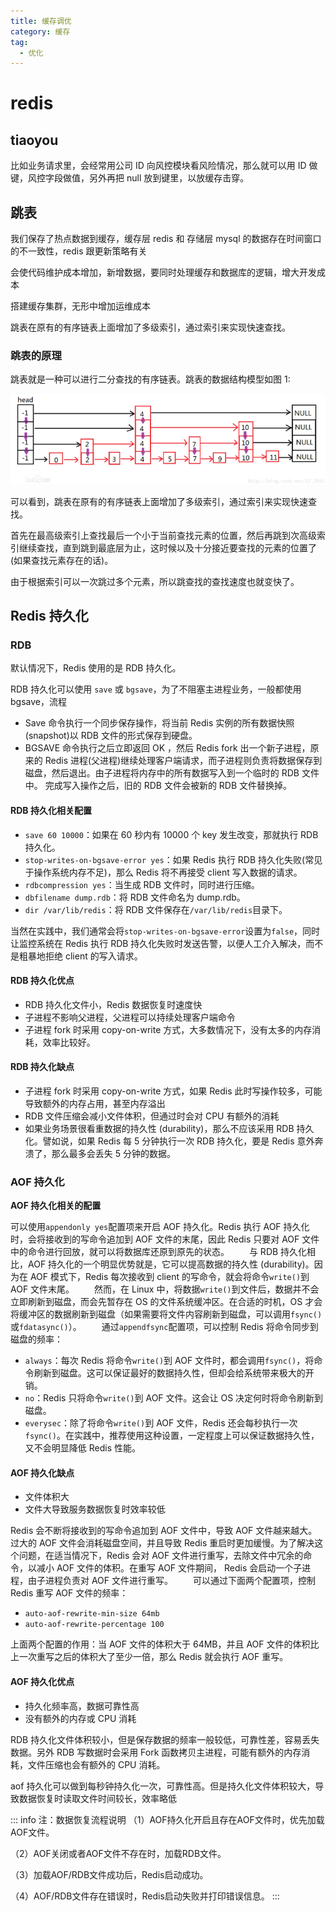 ```yaml
---
title: 缓存调优
category: 缓存
tag:
  - 优化
---
```


# redis

## tiaoyou

比如业务请求里，会经常用公司 ID 向风控模块看风险情况，那么就可以用 ID 做键，风控字段做值，另外再把 null 放到键里，以放缓存击穿。

## 跳表

我们保存了热点数据到缓存，缓存层 redis 和 存储层 mysql 的数据存在时间窗口的不一致性，redis 跟更新策略有关

会使代码维护成本增加，新增数据，要同时处理缓存和数据库的逻辑，增大开发成本

搭建缓存集群，无形中增加运维成本

跳表在原有的有序链表上面增加了多级索引，通过索引来实现快速查找。

### 跳表的原理

跳表就是一种可以进行二分查找的有序链表。跳表的数据结构模型如图 1:

![](./img/1-1.png)

可以看到，跳表在原有的有序链表上面增加了多级索引，通过索引来实现快速查找。

首先在最高级索引上查找最后一个小于当前查找元素的位置，然后再跳到次高级索引继续查找，直到跳到最底层为止，这时候以及十分接近要查找的元素的位置了(如果查找元素存在的话)。

由于根据索引可以一次跳过多个元素，所以跳查找的查找速度也就变快了。

## Redis 持久化

### RDB

默认情况下，Redis 使用的是 RDB 持久化。

RDB 持久化可以使用 `save` 或 `bgsave`，为了不阻塞主进程业务，一般都使用 bgsave，流程

- Save 命令执行一个同步保存操作，将当前 Redis 实例的所有数据快照(snapshot)以 RDB 文件的形式保存到硬盘。
- BGSAVE 命令执行之后立即返回 OK ，然后 Redis fork 出一个新子进程，原来的 Redis 进程(父进程)继续处理客户端请求，而子进程则负责将数据保存到磁盘，然后退出。由子进程将内存中的所有数据写入到一个临时的 RDB 文件中。 完成写入操作之后，旧的 RDB 文件会被新的 RDB 文件替换掉。

#### RDB 持久化相关配置

- `save 60 10000`：如果在 60 秒内有 10000 个 key 发生改变，那就执行 RDB 持久化。
- `stop-writes-on-bgsave-error yes`：如果 Redis 执行 RDB 持久化失败(常见于操作系统内存不足)，那么 Redis 将不再接受 client 写入数据的请求。
- `rdbcompression yes`：当生成 RDB 文件时，同时进行压缩。
- `dbfilename dump.rdb`：将 RDB 文件命名为 dump.rdb。
- `dir /var/lib/redis`：将 RDB 文件保存在`/var/lib/redis`目录下。

当然在实践中，我们通常会将`stop-writes-on-bgsave-error`设置为`false`，同时让监控系统在 Redis 执行 RDB 持久化失败时发送告警，以便人工介入解决，而不是粗暴地拒绝 client 的写入请求。

#### RDB 持久化优点

- RDB 持久化文件小，Redis 数据恢复时速度快
- 子进程不影响父进程，父进程可以持续处理客户端命令
- 子进程 fork 时采用 copy-on-write 方式，大多数情况下，没有太多的内存消耗，效率比较好。

#### RDB 持久化缺点

- 子进程 fork 时采用 copy-on-write 方式，如果 Redis 此时写操作较多，可能导致额外的内存占用，甚至内存溢出
- RDB 文件压缩会减小文件体积，但通过时会对 CPU 有额外的消耗
- 如果业务场景很看重数据的持久性 (durability)，那么不应该采用 RDB 持久化。譬如说，如果 Redis 每 5 分钟执行一次 RDB 持久化，要是 Redis 意外奔溃了，那么最多会丢失 5 分钟的数据。

### AOF 持久化

**AOF 持久化相关的配置**

可以使用`appendonly yes`配置项来开启 AOF 持久化。Redis 执行 AOF 持久化时，会将接收到的写命令追加到 AOF 文件的末尾，因此 Redis 只要对 AOF 文件中的命令进行回放，就可以将数据库还原到原先的状态。
　　与 RDB 持久化相比，AOF 持久化的一个明显优势就是，它可以提高数据的持久性 (durability)。因为在 AOF 模式下，Redis 每次接收到 client 的写命令，就会将命令`write()`到 AOF 文件末尾。
　　然而，在 Linux 中，将数据`write()`到文件后，数据并不会立即刷新到磁盘，而会先暂存在 OS 的文件系统缓冲区。在合适的时机，OS 才会将缓冲区的数据刷新到磁盘（如果需要将文件内容刷新到磁盘，可以调用`fsync()`或`fdatasync()`）。
　　通过`appendfsync`配置项，可以控制 Redis 将命令同步到磁盘的频率：

- `always`：每次 Redis 将命令`write()`到 AOF 文件时，都会调用`fsync()`，将命令刷新到磁盘。这可以保证最好的数据持久性，但却会给系统带来极大的开销。
- `no`：Redis 只将命令`write()`到 AOF 文件。这会让 OS 决定何时将命令刷新到磁盘。
- `everysec`：除了将命令`write()`到 AOF 文件，Redis 还会每秒执行一次`fsync()`。在实践中，推荐使用这种设置，一定程度上可以保证数据持久性，又不会明显降低 Redis 性能。

#### AOF 持久化缺点

- 文件体积大
- 文件大导致服务数据恢复时效率较低

Redis 会不断将接收到的写命令追加到 AOF 文件中，导致 AOF 文件越来越大。过大的 AOF 文件会消耗磁盘空间，并且导致 Redis 重启时更加缓慢。为了解决这个问题，在适当情况下，Redis 会对 AOF 文件进行重写，去除文件中冗余的命令，以减小 AOF 文件的体积。在重写 AOF 文件期间， Redis 会启动一个子进程，由子进程负责对 AOF 文件进行重写。
　　可以通过下面两个配置项，控制 Redis 重写 AOF 文件的频率：

- `auto-aof-rewrite-min-size 64mb`
- `auto-aof-rewrite-percentage 100`

上面两个配置的作用：当 AOF 文件的体积大于 64MB，并且 AOF 文件的体积比上一次重写之后的体积大了至少一倍，那么 Redis 就会执行 AOF 重写。

#### AOF 持久化优点

- 持久化频率高，数据可靠性高
- 没有额外的内存或 CPU 消耗

RDB 持久化文件体积较小，但是保存数据的频率一般较低，可靠性差，容易丢失数据。另外 RDB 写数据时会采用 Fork 函数拷贝主进程，可能有额外的内存消耗，文件压缩也会有额外的 CPU 消耗。

aof 持久化可以做到每秒钟持久化一次，可靠性高。但是持久化文件体积较大，导致数据恢复时读取文件时间较长，效率略低

::: info 注：数据恢复流程说明
（1）AOF持久化开启且存在AOF文件时，优先加载AOF文件。

（2）AOF关闭或者AOF文件不存在时，加载RDB文件。

（3）加载AOF/RDB文件成功后，Redis启动成功。

（4）AOF/RDB文件存在错误时，Redis启动失败并打印错误信息。
:::

